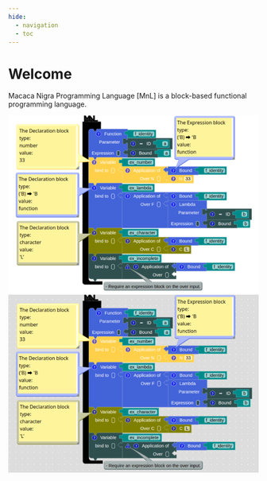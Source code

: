 ```yaml
---
hide:
  - navigation
  - toc
---
```


# Welcome

Macaca Nigra Programming Language [MnL] is a block-based functional programming language.

![f-identity](assets/images/f_identity_white.png#only-light)
![f-identity](assets/images/f_identity_dark.png#only-dark)

